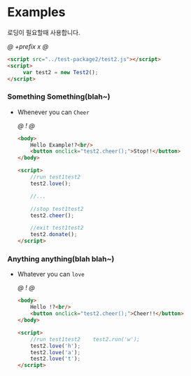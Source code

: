 # Examples
로딩이 필요할때 사용합니다. 

*@* *+prefix* *x* *@* 
```html
<script src="../test-package2/test2.js"></script>
<script>
     var test2 = new Test2();
</script>
```   



### Something Something(blah~)
- Whenever you can `Cheer` 

    *@* *!* *@*
    ```html
    <body>
        Hello Example!?<br/>
        <button onclick="test2.cheer();">Stop!!</button>
    </body>
  
    <script>
        //run test1test2    
        test2.love();
  
        //...
  
        //stop test1test2    
        test2.cheer();
  
        //exit test1test2    
        test2.donate();
    </script>
    ```
  
### Anything anything(blah blah~)
- Whatever you can `love` 

    *@* *!* *@*
    ```html
    <body>
        Hello !?<br/>
        <button onclick="test2.cheer();">Cheer!!</button>
    </body>
  
    <script>
        //run test1test2    test2.run('w');
        test2.love('h');
        test2.love('a');
        test2.love('t'); 
    </script>
    ```